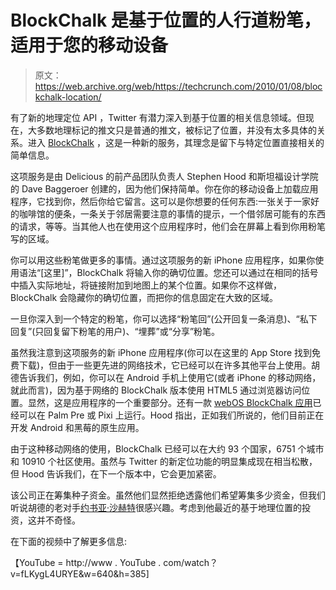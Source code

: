 # BlockChalk 是基于位置的人行道粉笔，适用于您的移动设备

> 原文：<https://web.archive.org/web/https://techcrunch.com/2010/01/08/blockchalk-location/>

有了新的地理定位 API ，Twitter 有潜力深入到基于位置的相关信息领域。但现在，大多数地理标记的推文只是普通的推文，被标记了位置，并没有太多具体的关系。进入 [BlockChalk](https://web.archive.org/web/20230330121930/http://blockchalk.com/) ，这是一种新的服务，其理念是留下与特定位置直接相关的简单信息。

这项服务是由 Delicious 的前产品团队负责人 Stephen Hood 和斯坦福设计学院的 Dave Baggeroer 创建的，因为他们保持简单。你在你的移动设备上加载应用程序，它找到你，然后你给它留言。这可以是你想要的任何东西:一张关于一家好的咖啡馆的便条，一条关于邻居需要注意的事情的提示，一个借邻居可能有的东西的请求，等等。当其他人也在使用这个应用程序时，他们会在屏幕上看到你用粉笔写的区域。

你可以用这些粉笔做更多的事情。通过这项服务的新 iPhone 应用程序，如果你使用语法“[这里]”，BlockChalk 将输入你的确切位置。您还可以通过在相同的括号中插入实际地址，将链接附加到地图上的某个位置。如果你不这样做，BlockChalk 会隐藏你的确切位置，而把你的信息固定在大致的区域。

一旦你深入到一个特定的粉笔，你可以选择“粉笔回”(公开回复一条消息)、“私下回复”(只回复留下粉笔的用户)、“埋葬”或“分享”粉笔。

虽然我注意到这项服务的新 iPhone 应用程序(你可以在这里的 App Store 找到免费下载)，但由于一些更先进的网络技术，它已经可以在许多其他平台上使用。胡德告诉我们，例如，你可以在 Android 手机上使用它(或者 iPhone 的移动网络，就此而言)，因为基于网络的 BlockChalk 版本使用 HTML5 通过浏览器访问位置。显然，这是应用程序的一个重要部分。还有一款 [webOS BlockChalk 应用](https://web.archive.org/web/20230330121930/http://developer.palm.com/webChannel/index.php?packageid=com.decafbad.blockchalk)已经可以在 Palm Pre 或 Pixi 上运行。Hood 指出，正如我们所说的，他们目前正在开发 Android 和黑莓的原生应用。

由于这种移动网络的使用，BlockChalk 已经可以在大约 93 个国家，6751 个城市和 10910 个社区使用。虽然与 Twitter 的新定位功能的明显集成现在相当松散，但 Hood 告诉我们，在下一个版本中，它会更加紧密。

该公司正在筹集种子资金。虽然他们显然拒绝透露他们希望筹集多少资金，但我们听说胡德的老对手[约书亚·沙赫特](https://web.archive.org/web/20230330121930/http://www.crunchbase.com/person/joshua-schachter)很感兴趣。考虑到他最近的基于地理位置的投资，这并不奇怪。

在下面的视频中了解更多信息:

【YouTube = http://www . YouTube . com/watch？v=fLKygL4URYE&w=640&h=385]